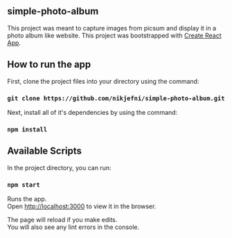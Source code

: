 ## simple-photo-album

This project was meant to capture images from picsum and display it in a photo album like website.
This project was bootstrapped with [Create React App](https://github.com/facebook/create-react-app).

## How to run the app

First, clone the project files into your directory using the command:

### `git clone https://github.com/nikjefni/simple-photo-album.git`

Next, install all of it's dependencies by using the command:

### `npm install`


## Available Scripts

In the project directory, you can run:

### `npm start`

Runs the app.<br />
Open [http://localhost:3000](http://localhost:3000) to view it in the browser.

The page will reload if you make edits.<br />
You will also see any lint errors in the console.

